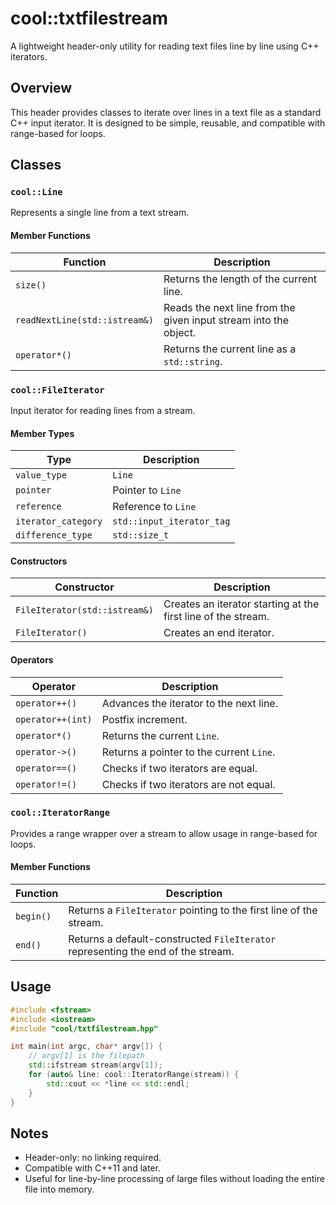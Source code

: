 # cool::txtfilestream

A lightweight header-only utility for reading text files line by line using C++ iterators.

## Overview

This header provides classes to iterate over lines in a text file as a standard C++ input iterator. It is designed to be simple, reusable, and compatible with range-based for loops.

## Classes

### `cool::Line`

Represents a single line from a text stream.

#### Member Functions

| Function                      | Description                                                      |
| ----------------------------- | ---------------------------------------------------------------- |
| `size()`                      | Returns the length of the current line.                          |
| `readNextLine(std::istream&)` | Reads the next line from the given input stream into the object. |
| `operator*()`                 | Returns the current line as a `std::string`.                     |

### `cool::FileIterator`

Input iterator for reading lines from a stream.

#### Member Types

| Type                | Description               |
| ------------------- | ------------------------- |
| `value_type`        | `Line`                    |
| `pointer`           | Pointer to `Line`         |
| `reference`         | Reference to `Line`       |
| `iterator_category` | `std::input_iterator_tag` |
| `difference_type`   | `std::size_t`             |

#### Constructors

| Constructor                   | Description                                                   |
| ----------------------------- | ------------------------------------------------------------- |
| `FileIterator(std::istream&)` | Creates an iterator starting at the first line of the stream. |
| `FileIterator()`              | Creates an end iterator.                                      |

#### Operators

| Operator          | Description                              |
| ----------------- | ---------------------------------------- |
| `operator++()`    | Advances the iterator to the next line.  |
| `operator++(int)` | Postfix increment.                       |
| `operator*()`     | Returns the current `Line`.              |
| `operator->()`    | Returns a pointer to the current `Line`. |
| `operator==()`    | Checks if two iterators are equal.       |
| `operator!=()`    | Checks if two iterators are not equal.   |

### `cool::IteratorRange`

Provides a range wrapper over a stream to allow usage in range-based for loops.

#### Member Functions

| Function  | Description                                                                      |
| --------- | -------------------------------------------------------------------------------- |
| `begin()` | Returns a `FileIterator` pointing to the first line of the stream.               |
| `end()`   | Returns a default-constructed `FileIterator` representing the end of the stream. |

## Usage

```cpp
#include <fstream>
#include <iostream>
#include "cool/txtfilestream.hpp"

int main(int argc, char* argv[]) {
    // argv[1] is the filepath
    std::ifstream stream(argv[1]);
    for (auto& line: cool::IteratorRange(stream)) {
        std::cout << *line << std::endl;
    }
}
```

## Notes

* Header-only: no linking required.
* Compatible with C++11 and later.
* Useful for line-by-line processing of large files without loading the entire file into memory.

